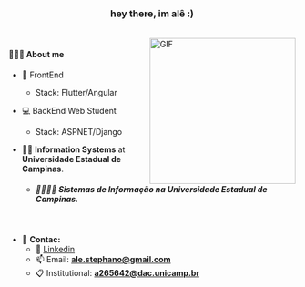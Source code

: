 <h3 align="center">hey there, im alê :)</h3>

<br/>

  <img align="right" alt="GIF" src="https://i.pinimg.com/originals/57/18/5d/57185d2176d7cbaebdb74c00ce1b9ebf.gif" width="256" height="256" />

   <h4>👨🏻‍💻 About me</h4>

- 📱 FrontEnd
  - Stack: Flutter/Angular
- 💻 BackEnd Web Student
  - Stack: ASPNET/Django
   
- 👨‍🎓 **Information Systems** at **Universidade Estadual de Campinas**.
  - ##### 👨‍🎓🇧🇷 **Sistemas de Informação** na **Universidade Estadual de Campinas**.

<br/>

- 🔭 **Contac:** 
  - 🏢 [Linkedin](https://www.linkedin.com/in/alexandre-stephano-852ab717b/)
  - 📫 Email: **ale.stephano@gmail.com**
  - 📋 Institutional: **a265642@dac.unicamp.br**

<br/>
